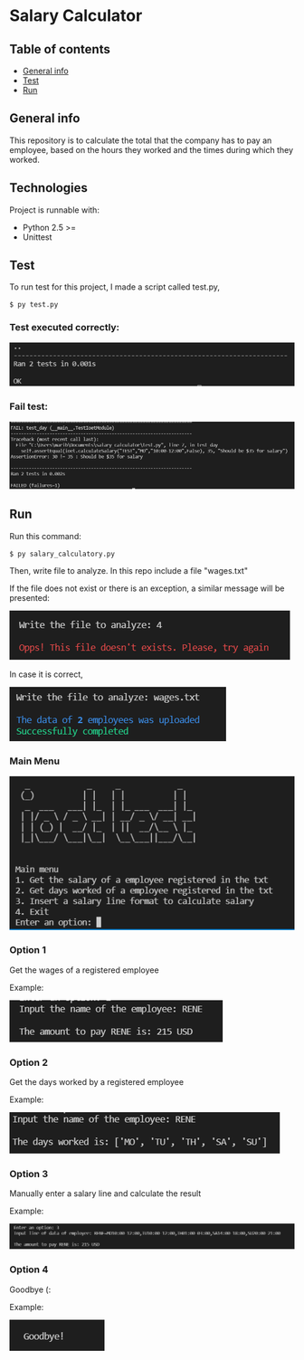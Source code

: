 # Salary Calculator

## Table of contents
* [General info](#general-info)
* [Test](#test)
* [Run](#run)

## General info
This repository is to calculate the total that the company has to pay an employee, based on the hours they worked and the times during which they worked.

## Technologies
Project is runnable with:
* Python 2.5 >=
* Unittest
	
## Test
To run test for this project, I made a script called test.py, 

```
$ py test.py
```

### Test executed correctly:
![plot](img/testfinalized.PNG)

### Fail test:
![plot](img/failtest.PNG)


## Run
Run this command:

```
$ py salary_calculatory.py
```

Then, write file to analyze. 
In this repo include a file "wages.txt"

If the file does not exist or there is an exception, a similar message will be presented:

![plot](img/errorfile.PNG)

In case it is correct,

![plot](img/okfile.PNG)


### Main Menu

![plot](img/mainmenu.PNG)

### Option 1

Get the wages of a registered employee

Example:

![plot](img/opt1.PNG)

### Option 2
Get the days worked by a registered employee

Example:

![plot](img/opt2.PNG)

### Option 3
Manually enter a salary line and calculate the result

Example:

![plot](img/opt3.PNG)

### Option 4
Goodbye (:

Example:

![plot](img/opt4.PNG)